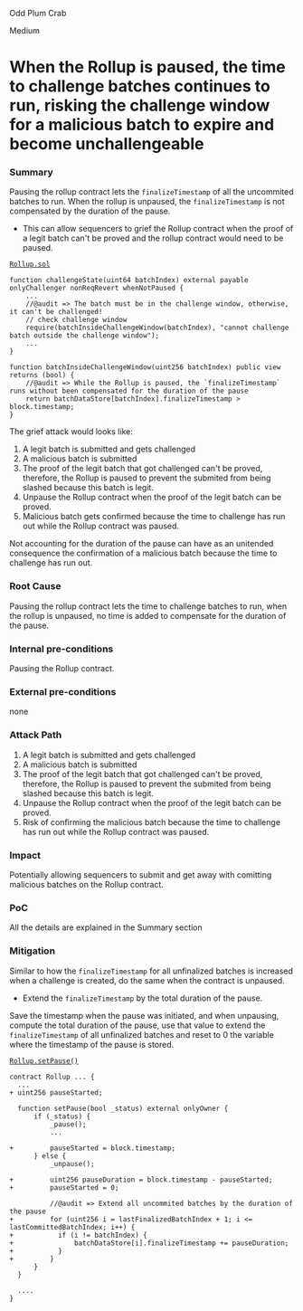 Odd Plum Crab

Medium

# When the Rollup is paused, the time to challenge batches continues to run, risking the challenge window for a malicious batch to expire and become unchallengeable

### Summary

Pausing the rollup contract lets the `finalizeTimestamp` of all the uncommited batches to run.
When the rollup is unpaused, the `finalizeTimestamp` is not compensated by the duration of the pause.
- This can allow sequencers to grief the Rollup contract when the proof of a legit batch can't be proved and the rollup contract would need to be paused.

[`Rollup.sol`](https://github.com/sherlock-audit/2024-08-morphl2/blob/main/morph/contracts/contracts/l1/rollup/Rollup.sol)
```solidity
function challengeState(uint64 batchIndex) external payable onlyChallenger nonReqRevert whenNotPaused {
    ...
    //@audit => The batch must be in the challenge window, otherwise, it can't be challenged!
    // check challenge window
    require(batchInsideChallengeWindow(batchIndex), "cannot challenge batch outside the challenge window");
    ...
}

function batchInsideChallengeWindow(uint256 batchIndex) public view returns (bool) {
    //@audit => While the Rollup is paused, the `finalizeTimestamp` runs without been compensated for the duration of the pause
    return batchDataStore[batchIndex].finalizeTimestamp > block.timestamp;
}
```

The grief attack would looks like:
1. A legit batch is submitted and gets challenged
2. A malicious batch is submitted
3. The proof of the legit batch that got challenged can't be proved, therefore, the Rollup is paused to prevent the submited from being slashed because this batch is legit.
4. Unpause the Rollup contract when the proof of the legit batch can be proved.
5. Malicious batch gets confirmed because the time to challenge has run out while the Rollup contract was paused.

Not accounting for the duration of the pause can have as an unitended consequence the confirmation of a malicious batch because the time to challenge has run out.

### Root Cause

Pausing the rollup contract lets the time to challenge batches to run, when the rollup is unpaused, no time is added to compensate for the duration of the pause.


### Internal pre-conditions

Pausing the Rollup contract.


### External pre-conditions

none

### Attack Path

1. A legit batch is submitted and gets challenged
2. A malicious batch is submitted
3. The proof of the legit batch that got challenged can't be proved, therefore, the Rollup is paused to prevent the submited from being slashed because this batch is legit.
4. Unpause the Rollup contract when the proof of the legit batch can be proved.
5. Risk of confirming the malicious batch because the time to challenge has run out while the Rollup contract was paused.

### Impact

Potentially allowing sequencers to submit and get away with comitting malicious batches on the Rollup contract.


### PoC

All the details are explained in the Summary section


### Mitigation

Similar to how the `finalizeTimestamp` for all unfinalized batches is increased when a challenge is created, do the same when the contract is unpaused.
- Extend the `finalizeTimestamp` by the total duration of the pause.

Save the timestamp when the pause was initiated, and when unpausing, compute the total duration of the pause, use that value to extend the `finalizeTimestamp` of all unfinalized batches and reset to 0 the variable where the timestamp of the pause is stored.

[`Rollup.setPause()`](https://github.com/sherlock-audit/2024-08-morphl2/blob/main/morph/contracts/contracts/l1/rollup/Rollup.sol#L444-L457)
```solidity
contract Rollup ... {
  ...
+ uint256 pauseStarted;

  function setPause(bool _status) external onlyOwner {
      if (_status) {
          _pause();
          ...

+         pauseStarted = block.timestamp;
      } else {
          _unpause();

+         uint256 pauseDuration = block.timestamp - pauseStarted;
+         pauseStarted = 0;

          //@audit => Extend all uncommited batches by the duration of the pause
+         for (uint256 i = lastFinalizedBatchIndex + 1; i <= lastCommittedBatchIndex; i++) {
+           if (i != batchIndex) {
+               batchDataStore[i].finalizeTimestamp += pauseDuration;
+           }
+         }
      }
  }

  ....
}
```